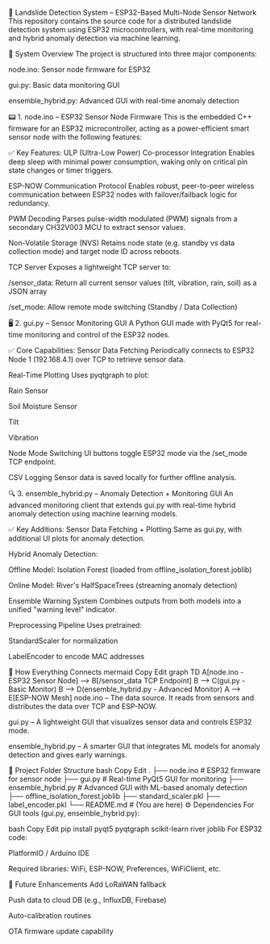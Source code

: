 🚧 Landslide Detection System – ESP32-Based Multi-Node Sensor Network
This repository contains the source code for a distributed landslide detection system using ESP32 microcontrollers, with real-time monitoring and hybrid anomaly detection via machine learning.

🧠 System Overview
The project is structured into three major components:

node.ino: Sensor node firmware for ESP32

gui.py: Basic data monitoring GUI

ensemble_hybrid.py: Advanced GUI with real-time anomaly detection

📟 1. node.ino – ESP32 Sensor Node Firmware
This is the embedded C++ firmware for an ESP32 microcontroller, acting as a power-efficient smart sensor node with the following features:

✅ Key Features:
ULP (Ultra-Low Power) Co-processor Integration
Enables deep sleep with minimal power consumption, waking only on critical pin state changes or timer triggers.

ESP-NOW Communication Protocol
Enables robust, peer-to-peer wireless communication between ESP32 nodes with failover/failback logic for redundancy.

PWM Decoding
Parses pulse-width modulated (PWM) signals from a secondary CH32V003 MCU to extract sensor values.

Non-Volatile Storage (NVS)
Retains node state (e.g. standby vs data collection mode) and target node ID across reboots.

TCP Server
Exposes a lightweight TCP server to:

/sensor_data: Return all current sensor values (tilt, vibration, rain, soil) as a JSON array

/set_mode: Allow remote mode switching (Standby / Data Collection)

🖥️ 2. gui.py – Sensor Monitoring GUI
A Python GUI made with PyQt5 for real-time monitoring and control of the ESP32 nodes.

✅ Core Capabilities:
Sensor Data Fetching
Periodically connects to ESP32 Node 1 (192.168.4.1) over TCP to retrieve sensor data.

Real-Time Plotting
Uses pyqtgraph to plot:

Rain Sensor

Soil Moisture Sensor

Tilt

Vibration

Node Mode Switching
UI buttons toggle ESP32 mode via the /set_mode TCP endpoint.

CSV Logging
Sensor data is saved locally for further offline analysis.

🔍 3. ensemble_hybrid.py – Anomaly Detection + Monitoring GUI
An advanced monitoring client that extends gui.py with real-time hybrid anomaly detection using machine learning models.

✅ Key Additions:
Sensor Data Fetching + Plotting
Same as gui.py, with additional UI plots for anomaly detection.

Hybrid Anomaly Detection:

Offline Model: Isolation Forest (loaded from offline_isolation_forest.joblib)

Online Model: River's HalfSpaceTrees (streaming anomaly detection)

Ensemble Warning System
Combines outputs from both models into a unified "warning level" indicator.

Preprocessing Pipeline
Uses pretrained:

StandardScaler for normalization

LabelEncoder to encode MAC addresses

🔗 How Everything Connects
mermaid
Copy
Edit
graph TD
  A[node.ino - ESP32 Sensor Node] --> B[/sensor_data TCP Endpoint]
  B --> C(gui.py - Basic Monitor)
  B --> D(ensemble_hybrid.py - Advanced Monitor)
  A --> E[ESP-NOW Mesh]
node.ino – The data source. It reads from sensors and distributes the data over TCP and ESP-NOW.

gui.py – A lightweight GUI that visualizes sensor data and controls ESP32 mode.

ensemble_hybrid.py – A smarter GUI that integrates ML models for anomaly detection and gives early warnings.

📁 Project Folder Structure
bash
Copy
Edit
.
├── node.ino                  # ESP32 firmware for sensor node
├── gui.py                    # Real-time PyQt5 GUI for monitoring
├── ensemble_hybrid.py        # Advanced GUI with ML-based anomaly detection
├── offline_isolation_forest.joblib
├── standard_scaler.pkl
├── label_encoder.pkl
└── README.md                 # (You are here)
⚙️ Dependencies
For GUI tools (gui.py, ensemble_hybrid.py):

bash
Copy
Edit
pip install pyqt5 pyqtgraph scikit-learn river joblib
For ESP32 code:

PlatformIO / Arduino IDE

Required libraries: WiFi, ESP-NOW, Preferences, WiFiClient, etc.

🧪 Future Enhancements
Add LoRaWAN fallback

Push data to cloud DB (e.g., InfluxDB, Firebase)

Auto-calibration routines

OTA firmware update capability
